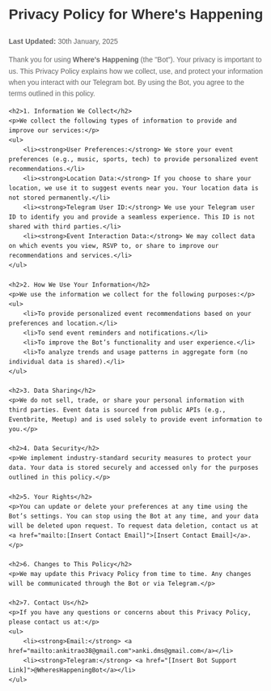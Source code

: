 <!DOCTYPE html>
<html lang="en">
<head>
    <meta charset="UTF-8">
    <meta name="viewport" content="width=device-width, initial-scale=1.0">
    <title>Privacy Policy - Where's Happening</title>
    <style>
        body { font-family: Arial, sans-serif; line-height: 1.6; margin: 20px; }
        h1 { color: #333; }
        h2 { color: #555; }
        p { color: #666; }
    </style>
</head>
<body>
    <h1>Privacy Policy for Where's Happening</h1>
    <p><strong>Last Updated:</strong> 30th January, 2025 </p>
    <p>Thank you for using <strong>Where's Happening</strong> (the "Bot"). Your privacy is important to us. This Privacy Policy explains how we collect, use, and protect your information when you interact with our Telegram bot. By using the Bot, you agree to the terms outlined in this policy.</p>
    
    <h2>1. Information We Collect</h2>
    <p>We collect the following types of information to provide and improve our services:</p>
    <ul>
        <li><strong>User Preferences:</strong> We store your event preferences (e.g., music, sports, tech) to provide personalized event recommendations.</li>
        <li><strong>Location Data:</strong> If you choose to share your location, we use it to suggest events near you. Your location data is not stored permanently.</li>
        <li><strong>Telegram User ID:</strong> We use your Telegram user ID to identify you and provide a seamless experience. This ID is not shared with third parties.</li>
        <li><strong>Event Interaction Data:</strong> We may collect data on which events you view, RSVP to, or share to improve our recommendations and services.</li>
    </ul>

    <h2>2. How We Use Your Information</h2>
    <p>We use the information we collect for the following purposes:</p>
    <ul>
        <li>To provide personalized event recommendations based on your preferences and location.</li>
        <li>To send event reminders and notifications.</li>
        <li>To improve the Bot’s functionality and user experience.</li>
        <li>To analyze trends and usage patterns in aggregate form (no individual data is shared).</li>
    </ul>

    <h2>3. Data Sharing</h2>
    <p>We do not sell, trade, or share your personal information with third parties. Event data is sourced from public APIs (e.g., Eventbrite, Meetup) and is used solely to provide event information to you.</p>

    <h2>4. Data Security</h2>
    <p>We implement industry-standard security measures to protect your data. Your data is stored securely and accessed only for the purposes outlined in this policy.</p>

    <h2>5. Your Rights</h2>
    <p>You can update or delete your preferences at any time using the Bot’s settings. You can stop using the Bot at any time, and your data will be deleted upon request. To request data deletion, contact us at <a href="mailto:[Insert Contact Email]">[Insert Contact Email]</a>.</p>

    <h2>6. Changes to This Policy</h2>
    <p>We may update this Privacy Policy from time to time. Any changes will be communicated through the Bot or via Telegram.</p>

    <h2>7. Contact Us</h2>
    <p>If you have any questions or concerns about this Privacy Policy, please contact us at:</p>
    <ul>
        <li><strong>Email:</strong> <a href="mailto:ankitrao38@gmail.com">anki.dms@gmail.com</a></li>
        <li><strong>Telegram:</strong> <a href="[Insert Bot Support Link]">@WheresHappeningBot</a></li>
    </ul>
</body>
</html>

